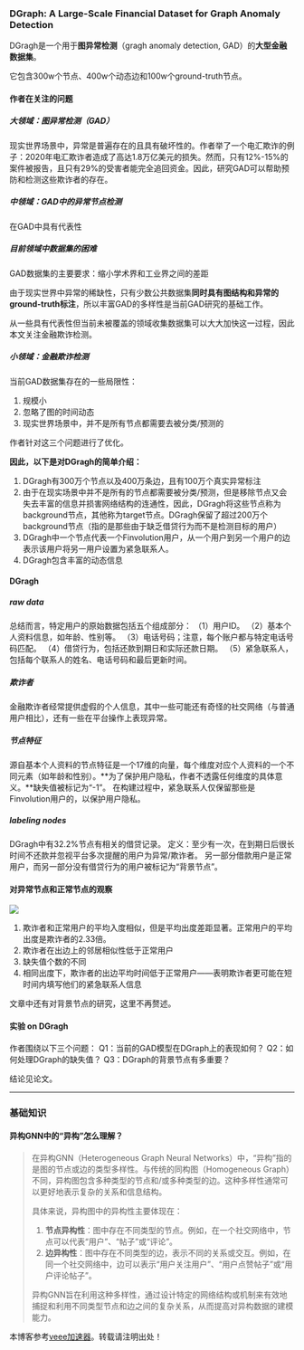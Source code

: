 
### DGraph: A Large\-Scale Financial Dataset for Graph Anomaly Detection


DGragh是一个用于**图异常检测**（gragh anomaly detection, GAD）的**大型金融数据集**。


它包含300w个节点、400w个动态边和100w个ground\-truth节点。


#### 作者在关注的问题


##### 大领域：图异常检测（GAD）


现实世界场景中，异常是普遍存在的且具有破坏性的。作者举了一个电汇欺诈的例子：2020年电汇欺诈者造成了高达1\.8万亿美元的损失。然而，只有12%\-15%的案件被报告，且只有29%的受害者能完全追回资金。因此，研究GAD可以帮助预防和检测这些欺诈者的存在。


##### 中领域：GAD中的异常节点检测


在GAD中具有代表性


##### 目前领域中数据集的困难


GAD数据集的主要要求：缩小学术界和工业界之间的差距


由于现实世界中异常的稀缺性，只有少数公共数据集**同时具有图结构和异常的ground\-truth标注**，所以丰富GAD的多样性是当前GAD研究的基础工作。


从一些具有代表性但当前未被覆盖的领域收集数据集可以大大加快这一过程，因此本文关注金融欺诈检测。


##### 小领域：金融欺诈检测


当前GAD数据集存在的一些局限性：


1. 规模小
2. 忽略了图的时间动态
3. 现实世界场景中，并不是所有节点都需要去被分类/预测的


作者针对这三个问题进行了优化。


**因此，以下是对DGragh的简单介绍：**


1. DGragh有300万个节点以及400万条边，且有100万个真实异常标注
2. 由于在现实场景中并不是所有的节点都需要被分类/预测，但是移除节点又会失去丰富的信息并损害网络结构的连通性，因此，DGragh将这些节点称为background节点，其他称为target节点。DGragh保留了超过200万个background节点（指的是那些由于缺乏借贷行为而不是检测目标的用户）
3. DGragh中一个节点代表一个Finvolution用户，从一个用户到另一个用户的边表示该用户将另一用户设置为紧急联系人。
4. DGragh包含丰富的动态信息


#### DGragh


##### raw data


总结而言，特定用户的原始数据包括五个组成部分：
（1）用户ID。
（2）基本个人资料信息，如年龄、性别等。
（3）电话号码；注意，每个账户都与特定电话号码匹配。
（4）借贷行为，包括还款到期日和实际还款日期。
（5）紧急联系人，包括每个联系人的姓名、电话号码和最后更新时间。


##### 欺诈者


金融欺诈者经常提供虚假的个人信息，其中一些可能还有奇怪的社交网络（与普通用户相比），还有一些在平台操作上表现异常。


##### 节点特征


源自基本个人资料的节点特征是一个17维的向量，每个维度对应个人资料的一个不同元素（如年龄和性别）。**为了保护用户隐私，作者不透露任何维度的具体意义。**缺失值被标记为“\-1”。
在构建过程中，紧急联系人仅保留那些是Finvolution用户的，以保护用户隐私。


##### labeling nodes


DGragh中有32\.2%节点有相关的借贷记录。
定义：至少有一次，在到期日后很长时间不还款并忽视平台多次提醒的用户为异常/欺诈者。
另一部分借款用户是正常用户，而另一部分没有借贷行为的用户被标记为“背景节点”。


#### 对异常节点和正常节点的观察


![](https://img2024.cnblogs.com/blog/3544553/202410/3544553-20241027173328606-1833848757.png)


1. 欺诈者和正常用户的平均入度相似，但是平均出度差距显著。正常用户的平均出度是欺诈者的2\.33倍。
2. 欺诈者在出边上的邻居相似性低于正常用户
3. 缺失值个数的不同
4. 相同出度下，欺诈者的出边平均时间低于正常用户——表明欺诈者更可能在短时间内填写他们的紧急联系人信息


文章中还有对背景节点的研究，这里不再赘述。


#### 实验 on DGragh


作者围绕以下三个问题：
Q1：当前的GAD模型在DGraph上的表现如何？
Q2：如何处理DGraph的缺失值？
Q3：DGraph的背景节点有多重要？


结论见论文。




---


### 基础知识


#### 异构GNN中的“异构”怎么理解？



> 在异构GNN（Heterogeneous Graph Neural Networks）中，“异构”指的是图的节点或边的类型多样性。与传统的同构图（Homogeneous Graph）不同，异构图包含多种类型的节点和/或多种类型的边。这种多样性通常可以更好地表示复杂的关系和信息结构。
> 
> 
> 具体来说，异构图中的异构性主要体现在：
> 
> 
> 1. **节点异构性**：图中存在不同类型的节点。例如，在一个社交网络中，节点可以代表“用户”、“帖子”或“评论”。
> 2. **边异构性**：图中存在不同类型的边，表示不同的关系或交互。例如，在同一个社交网络中，边可以表示“用户关注用户”、“用户点赞帖子”或“用户评论帖子”。
> 
> 
> 异构GNN旨在利用这种多样性，通过设计特定的网络结构或机制来有效地捕捉和利用不同类型节点和边之间的复杂关系，从而提高对异构数据的建模能力。


 本博客参考[veee加速器](https://liuyunzhuge.com)。转载请注明出处！
